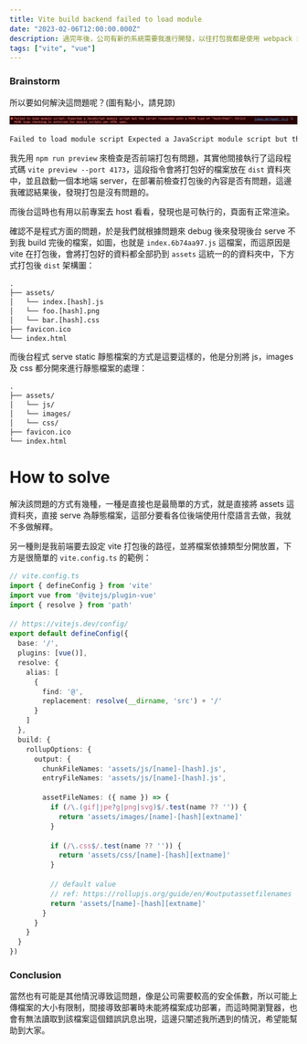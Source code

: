 ```yaml
---
title: Vite build backend failed to load module
date: "2023-02-06T12:00:00.000Z"
description: 過完年後，公司有新的系統需要我進行開發，以往打包我都是使用 webpack 來進行，而這次的專案我選擇使用 vite 來進行開發，一切都很順利，但是打包好，扔給後端 host 後，卻跑出了 Failed to load module script Expected a JavaScript module script but the server responded with a MIME type of "text/html". Strict MIME type checking is enforced for module scripts per HTML spec。
tags: ["vite", "vue"]
---
```


### Brainstorm

所以要如何解決這問題呢？(圖有點小，請見諒)

<img src='../../../src/assets/vite-build-error-message.png' alt='image'>
<br>

```bash
Failed to load module script Expected a JavaScript module script but the server responded with a MIME type of "text/html". Strict MIME type checking is enforced for module scripts per HTML spec.
```

我先用 `npm run preview` 來檢查是否前端打包有問題，其實他間接執行了這段程式碼 `vite preview --port 4173`，這段指令會將打包好的檔案放在 `dist` 資料夾中，並且啟動一個本地端 server，在部署前檢查打包後的內容是否有問題，這邊我確認結果後，發現打包是沒有問題的。

而後台這時也有用以前專案去 host 看看，發現也是可執行的，頁面有正常渲染。

確認不是程式方面的問題，於是我們就根據問題來 debug 後來發現後台 serve 不到我 build 完後的檔案，如圖，也就是 `index.6b74aa97.js` 這檔案，而這原因是 vite 在打包後，會將打包好的資料都全部扔到 `assets` 這統一的的資料夾中，下方式打包後 `dist` 架構圗：

```
.
├── assets/
│   └── index.[hash].js
│   └── foo.[hash].png
│   └── bar.[hash].css
├── favicon.ico
└── index.html
```

而後台程式 serve static 靜態檔案的方式是這要這樣的，他是分別將 js，images 及 css 都分開來進行靜態檔案的處理：

```
.
├── assets/
│   └── js/
│   └── images/
│   └── css/
├── favicon.ico
└── index.html
```

# How to solve

解決該問題的方式有幾種，一種是直接也是最簡單的方式，就是直接將 assets 這資料夾，直接 serve 為靜態檔案，這部分要看各位後端使用什麼語言去做，我就不多做解釋。

另一種則是我前端要去設定 vite 打包後的路徑，並將檔案依據類型分開放置，下方是很簡單的 `vite.config.ts` 的範例：

```ts
// vite.config.ts
import { defineConfig } from 'vite'
import vue from '@vitejs/plugin-vue'
import { resolve } from 'path'

// https://vitejs.dev/config/
export default defineConfig({
  base: '/',
  plugins: [vue()],
  resolve: {
    alias: [
      {
        find: '@',
        replacement: resolve(__dirname, 'src') + '/'
      }
    ]
  },
  build: {
    rollupOptions: {
      output: {
        chunkFileNames: 'assets/js/[name]-[hash].js',
        entryFileNames: 'assets/js/[name]-[hash].js',

        assetFileNames: ({ name }) => {
          if (/\.(gif|jpe?g|png|svg)$/.test(name ?? '')) {
            return 'assets/images/[name]-[hash][extname]'
          }

          if (/\.css$/.test(name ?? '')) {
            return 'assets/css/[name]-[hash][extname]'
          }

          // default value
          // ref: https://rollupjs.org/guide/en/#outputassetfilenames
          return 'assets/[name]-[hash][extname]'
        }
      }
    }
  }
})
```

### Conclusion

當然也有可能是其他情況導致這問題，像是公司需要較高的安全係數，所以可能上傳檔案的大小有限制，間接導致部署時未能將檔案成功部署，而這時開瀏覽器，也會有無法讀取到該檔案這個錯誤訊息出現，這邊只闡述我所遇到的情況，希望能幫助到大家。
